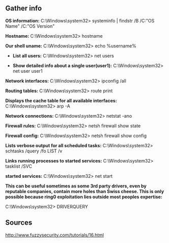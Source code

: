 

## Gather info

**OS information:** C:\Windows\system32> systeminfo | findstr /B /C:"OS Name" /C:"OS Version"

**Hostname:** C:\Windows\system32> hostname

**Our shell uname:** C:\Windows\system32> echo %username%

- **List all users:** C:\Windows\system32> net users

- **Show detailed info about a single user(user1):** C:\Windows\system32> net user user1

**Network interfaces:** C:\Windows\system32> ipconfig /all

**Routing tables:** C:\Windows\system32> route print

**Displays the cache table for all available interfaces:**  C:\Windows\system32> arp -A

**Network connections:** C:\Windows\system32> netstat -ano

**Firewall rules:** C:\Windows\system32> netsh firewall show state

**Firewall config:** C:\Windows\system32> netsh firewall show config

**Lists verbose output for all scheduled tasks:** C:\Windows\system32> schtasks /query /fo LIST /v

**Links running processes to started services:** C:\Windows\system32> tasklist /SVC

**started services:** C:\Windows\system32> net start

**This can be useful sometimes as some 3rd party drivers, even by reputable companies, contain more holes
than Swiss cheese. This is only possible because ring0 exploitation lies outside most peoples expertise:** 

C:\Windows\system32> DRIVERQUERY


Sources
---
http://www.fuzzysecurity.com/tutorials/16.html
